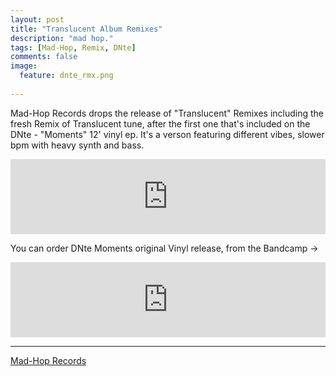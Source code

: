```yaml
---
layout: post
title: "Translucent Album Remixes"
description: "mad hop."
tags: [Mad-Hop, Remix, DNte]
comments: false
image:
  feature: dnte_rmx.png
  
---
```


Mad-Hop​ Records drops the release of "Translucent" Remixes including the fresh Remix of Translucent tune, after the first one that's included on the DNte​ - "Moments" 12' vinyl ep. It's a verson featuring different vibes, slower bpm with heavy synth and bass.


<iframe style="border: 0; width: 100%; height: 120px;" src="http://bandcamp.com/EmbeddedPlayer/album=3192182841/size=large/bgcol=ffffff/linkcol=0687f5/tracklist=false/artwork=small/track=3574151822/transparent=true/" seamless><a href="http://mad-hop.bandcamp.com/album/dnte-translucent-remixes">Dnte -Translucent Remixes by MAD-HOP</a></iframe>

You can order DNte Moments original Vinyl release, from the Bandcamp ->

<iframe style="border: 0; width: 100%; height: 120px;" src="https://bandcamp.com/EmbeddedPlayer/album=817380093/size=large/bgcol=ffffff/linkcol=0687f5/tracklist=false/artwork=small/track=2662396733/transparent=true/" seamless><a href="http://mad-hop.bandcamp.com/album/moments">Moments by Dnte</a></iframe>

---

<div markdown="0"><a href="https://mad-hop.bandcamp.com/" target="_blank" class="btn btn-info">Mad-Hop Records</a></div>
